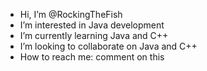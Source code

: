 - Hi, I’m @RockingTheFish
- I’m interested in Java development
- I’m currently learning Java and C++
- I’m looking to collaborate on Java and C++
- How to reach me: comment on this

<!---
RockingTheFish/RockingTheFish is a ✨ special ✨ repository because its `README.md` (this file) appears on your GitHub profile.
You can click the Preview link to take a look at your changes.
--->
